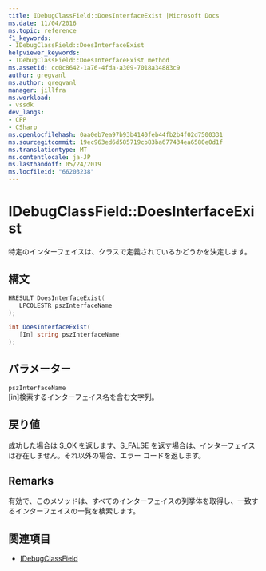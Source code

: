 ```yaml
---
title: IDebugClassField::DoesInterfaceExist |Microsoft Docs
ms.date: 11/04/2016
ms.topic: reference
f1_keywords:
- IDebugClassField::DoesInterfaceExist
helpviewer_keywords:
- IDebugClassField::DoesInterfaceExist method
ms.assetid: cc0c8642-1a76-4fda-a309-7018a34883c9
author: gregvanl
ms.author: gregvanl
manager: jillfra
ms.workload:
- vssdk
dev_langs:
- CPP
- CSharp
ms.openlocfilehash: 0aa0eb7ea97b93b4140feb44fb2b4f02d7500331
ms.sourcegitcommit: 19ec963ed6d585719cb83ba677434ea6580e0d1f
ms.translationtype: MT
ms.contentlocale: ja-JP
ms.lasthandoff: 05/24/2019
ms.locfileid: "66203238"
---
```

# <a name="idebugclassfielddoesinterfaceexist"></a>IDebugClassField::DoesInterfaceExist
特定のインターフェイスは、クラスで定義されているかどうかを決定します。

## <a name="syntax"></a>構文

```cpp
HRESULT DoesInterfaceExist( 
   LPCOLESTR pszInterfaceName
);
```

```csharp
int DoesInterfaceExist(
   [In] string pszInterfaceName
);
```

## <a name="parameters"></a>パラメーター
`pszInterfaceName`\
[in]検索するインターフェイス名を含む文字列。

## <a name="return-value"></a>戻り値
 成功した場合は S_OK を返します、S_FALSE を返す場合は、インターフェイスは存在しません。それ以外の場合、エラー コードを返します。

## <a name="remarks"></a>Remarks
 有効で、このメソッドは、すべてのインターフェイスの列挙体を取得し、一致するインターフェイスの一覧を検索します。

## <a name="see-also"></a>関連項目
- [IDebugClassField](../../../extensibility/debugger/reference/idebugclassfield.md)